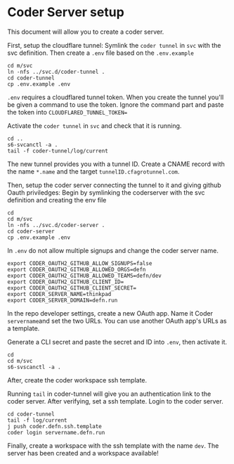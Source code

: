# Coder Server setup
This document will allow you to create a coder server.

First, setup the cloudflare tunnel:
Symlink the `coder tunnel` in `svc` with the svc definition. Then create a `.env` file based on the `.env.example`

```
cd m/svc
ln -nfs ../svc.d/coder-tunnel .
cd coder-tunnel
cp .env.example .env
```

`.env` requires a cloudflared tunnel token. When you create the tunnel you'll be given a command to use the token. Ignore the command part and paste the token into `CLOUDFLARED_TUNNEL_TOKEN=`

Activate the `coder tunnel` in `svc` and check that it is running.
```
cd ..
s6-svcanctl -a .
tail -f coder-tunnel/log/current
```

The new tunnel provides you with a tunnel ID. Create a CNAME record with the name `*.name` and the target `tunnelID.cfagrotunnel.com`.

Then, setup the coder server connecting the tunnel to it and giving github Oauth priviledges:
Begin by symlinking the coderserver with the svc definition and creating the env file
```
cd 
cd m/svc
ln -nfs ../svc.d/coder-server .
cd coder-server
cp .env.example .env
```

In `.env` do not allow multiple signups and change the coder server name.
```
export CODER_OAUTH2_GITHUB_ALLOW_SIGNUPS=false
export CODER_OAUTH2_GITHUB_ALLOWED_ORGS=defn
export CODER_OAUTH2_GITHUB_ALLOWED_TEAMS=defn/dev
export CODER_OAUTH2_GITHUB_CLIENT_ID=
export CODER_OAUTH2_GITHUB_CLIENT_SECRET=
export CODER_SERVER_NAME=thinkpad
export CODER_SERVER_DOMAIN=defn.run
```

In the repo developer settings, create a new OAuth app. Name it Coder `servername`and set the two URLs. You can use another OAuth app's URLs as a template.

Generate a CLI secret and paste the secret and ID into `.env`, then activate it.
```
cd
cd m/svc
s6-svscanctl -a .
```


After, create the coder workspace ssh template.

Running `tail` in coder-tunnel will give you an authentication link to the coder server. After verifying, set a ssh template. Login to the coder server.
```
cd coder-tunnel
tail -f log/current
j push coder.defn.ssh.template
coder login servername.defn.run

```

Finally, create a workspace with the ssh template with the name `dev`. The server has been created and a workspace available!
